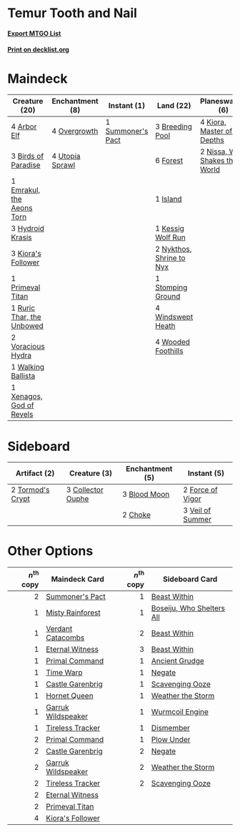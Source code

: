 # Temur Tooth and Nail

#### [Export MTGO List](../collection/Temur%20Tooth%20and%20Nail/Temur%20Tooth%20and%20Nail.txt)
#### [Print on decklist.org](http://decklist.org/?deckmain=4%09Arbor%20Elf%0A3%09Birds%20of%20Paradise%0A3%09Breeding%20Pool%0A1%09Emrakul,%20the%20Aeons%20Torn%0A6%09Forest%0A3%09Hydroid%20Krasis%0A1%09Island%0A1%09Kessig%20Wolf%20Run%0A3%09Kiora's%20Follower%0A4%09Kiora,%20Master%20of%20the%20Depths%0A2%09Nissa,%20Who%20Shakes%20the%20World%0A2%09Nykthos,%20Shrine%20to%20Nyx%0A4%09Overgrowth%0A1%09Primeval%20Titan%0A1%09Ruric%20Thar,%20the%20Unbowed%0A1%09Stomping%20Ground%0A1%09Summoner's%20Pact%0A3%09Tooth%20and%20Nail%0A4%09Utopia%20Sprawl%0A2%09Voracious%20Hydra%0A1%09Walking%20Ballista%0A4%09Windswept%20Heath%0A4%09Wooded%20Foothills%0A1%09Xenagos,%20God%20of%20Revels&deckside=3%09Blood%20Moon%0A2%09Choke%0A3%09Collector%20Ouphe%0A2%09Force%20of%20Vigor%0A2%09Tormod's%20Crypt%0A3%09Veil%20of%20Summer)
# Maindeck

|                                           Creature (20)                                            |                                     Enchantment (8)                                      |                                        Instant (1)                                         |                                             Land (22)                                             |                                            Planeswalker (6)                                            |                                        Sorcery (3)                                        |
|----------------------------------------------------------------------------------------------------|------------------------------------------------------------------------------------------|--------------------------------------------------------------------------------------------|---------------------------------------------------------------------------------------------------|--------------------------------------------------------------------------------------------------------|-------------------------------------------------------------------------------------------|
|4 [Arbor Elf](http://gatherer.wizards.com/Pages/Card/Details.aspx?multiverseid=442149)              |4 [Overgrowth](http://gatherer.wizards.com/Pages/Card/Details.aspx?multiverseid=135282)   |1 [Summoner's Pact](http://gatherer.wizards.com/Pages/Card/Details.aspx?multiverseid=442178)|3 [Breeding Pool](http://gatherer.wizards.com/Pages/Card/Details.aspx?multiverseid=97088)          |4 [Kiora, Master of the Depths](http://gatherer.wizards.com/Pages/Card/Details.aspx?multiverseid=401931)|3 [Tooth and Nail](http://gatherer.wizards.com/Pages/Card/Details.aspx?multiverseid=370432)|
|3 [Birds of Paradise](http://gatherer.wizards.com/Pages/Card/Details.aspx?multiverseid=129906)      |4 [Utopia Sprawl](http://gatherer.wizards.com/Pages/Card/Details.aspx?multiverseid=442181)|                                                                                            |6 [Forest](http://gatherer.wizards.com/Pages/Card/Details.aspx?multiverseid=439860)                |2 [Nissa, Who Shakes the World](http://gatherer.wizards.com/Pages/Card/Details.aspx?multiverseid=461096)|                                                                                           |
|1 [Emrakul, the Aeons Torn](http://gatherer.wizards.com/Pages/Card/Details.aspx?multiverseid=397905)|                                                                                          |                                                                                            |1 [Island](http://gatherer.wizards.com/Pages/Card/Details.aspx?multiverseid=439857)                |                                                                                                        |                                                                                           |
|3 [Hydroid Krasis](http://gatherer.wizards.com/Pages/Card/Details.aspx?multiverseid=457327)         |                                                                                          |                                                                                            |1 [Kessig Wolf Run](http://gatherer.wizards.com/Pages/Card/Details.aspx?multiverseid=233256)       |                                                                                                        |                                                                                           |
|3 [Kiora's Follower](http://gatherer.wizards.com/Pages/Card/Details.aspx?multiverseid=378522)       |                                                                                          |                                                                                            |2 [Nykthos, Shrine to Nyx](http://gatherer.wizards.com/Pages/Card/Details.aspx?multiverseid=373713)|                                                                                                        |                                                                                           |
|1 [Primeval Titan](http://gatherer.wizards.com/Pages/Card/Details.aspx?multiverseid=438749)         |                                                                                          |                                                                                            |1 [Stomping Ground](http://gatherer.wizards.com/Pages/Card/Details.aspx?multiverseid=405110)       |                                                                                                        |                                                                                           |
|1 [Ruric Thar, the Unbowed](http://gatherer.wizards.com/Pages/Card/Details.aspx?multiverseid=442205)|                                                                                          |                                                                                            |4 [Windswept Heath](http://gatherer.wizards.com/Pages/Card/Details.aspx?multiverseid=405115)       |                                                                                                        |                                                                                           |
|2 [Voracious Hydra](http://gatherer.wizards.com/Pages/Card/Details.aspx?multiverseid=466954)        |                                                                                          |                                                                                            |4 [Wooded Foothills](http://gatherer.wizards.com/Pages/Card/Details.aspx?multiverseid=405116)      |                                                                                                        |                                                                                           |
|1 [Walking Ballista](http://gatherer.wizards.com/Pages/Card/Details.aspx?multiverseid=423848)       |                                                                                          |                                                                                            |                                                                                                   |                                                                                                        |                                                                                           |
|1 [Xenagos, God of Revels](http://gatherer.wizards.com/Pages/Card/Details.aspx?multiverseid=378528) |                                                                                          |                                                                                            |                                                                                                   |                                                                                                        |                                                                                           |


# Sideboard

|                                       Artifact (2)                                        |                                        Creature (3)                                        |                                   Enchantment (5)                                    |                                        Instant (5)                                        |
|-------------------------------------------------------------------------------------------|--------------------------------------------------------------------------------------------|--------------------------------------------------------------------------------------|-------------------------------------------------------------------------------------------|
|2 [Tormod's Crypt](http://gatherer.wizards.com/Pages/Card/Details.aspx?multiverseid=389723)|3 [Collector Ouphe](http://gatherer.wizards.com/Pages/Card/Details.aspx?multiverseid=464107)|3 [Blood Moon](http://gatherer.wizards.com/Pages/Card/Details.aspx?multiverseid=45386)|2 [Force of Vigor](http://gatherer.wizards.com/Pages/Card/Details.aspx?multiverseid=464113)|
|                                                                                           |                                                                                            |2 [Choke](http://gatherer.wizards.com/Pages/Card/Details.aspx?multiverseid=45431)     |3 [Veil of Summer](http://gatherer.wizards.com/Pages/Card/Details.aspx?multiverseid=466952)|


# Other Options

|*n*<sup>th</sup> copy|                                        Maindeck Card                                        |*n*<sup>th</sup> copy|                                          Sideboard Card                                           |
|--------------------:|---------------------------------------------------------------------------------------------|--------------------:|---------------------------------------------------------------------------------------------------|
|                    2|[Summoner's Pact](http://gatherer.wizards.com/Pages/Card/Details.aspx?multiverseid=442178)   |                    1|[Beast Within](http://gatherer.wizards.com/Pages/Card/Details.aspx?multiverseid=446158)            |
|                    1|[Misty Rainforest](http://gatherer.wizards.com/Pages/Card/Details.aspx?multiverseid=405102)  |                    1|[Boseiju, Who Shelters All](http://gatherer.wizards.com/Pages/Card/Details.aspx?multiverseid=75305)|
|                    1|[Verdant Catacombs](http://gatherer.wizards.com/Pages/Card/Details.aspx?multiverseid=405113) |                    2|[Beast Within](http://gatherer.wizards.com/Pages/Card/Details.aspx?multiverseid=446158)            |
|                    1|[Eternal Witness](http://gatherer.wizards.com/Pages/Card/Details.aspx?multiverseid=51628)    |                    3|[Beast Within](http://gatherer.wizards.com/Pages/Card/Details.aspx?multiverseid=446158)            |
|                    1|[Primal Command](http://gatherer.wizards.com/Pages/Card/Details.aspx?multiverseid=220571)    |                    1|[Ancient Grudge](http://gatherer.wizards.com/Pages/Card/Details.aspx?multiverseid=235600)          |
|                    1|[Time Warp](http://gatherer.wizards.com/Pages/Card/Details.aspx?multiverseid=439354)         |                    1|[Negate](http://gatherer.wizards.com/Pages/Card/Details.aspx?multiverseid=423707)                  |
|                    1|[Castle Garenbrig](http://gatherer.wizards.com/Pages/Card/Details.aspx?multiverseid=473202)  |                    1|[Scavenging Ooze](http://gatherer.wizards.com/Pages/Card/Details.aspx?multiverseid=420783)         |
|                    1|[Hornet Queen](http://gatherer.wizards.com/Pages/Card/Details.aspx?multiverseid=238141)      |                    1|[Weather the Storm](http://gatherer.wizards.com/Pages/Card/Details.aspx?multiverseid=464140)       |
|                    1|[Garruk Wildspeaker](http://gatherer.wizards.com/Pages/Card/Details.aspx?multiverseid=247323)|                    1|[Wurmcoil Engine](http://gatherer.wizards.com/Pages/Card/Details.aspx?multiverseid=389756)         |
|                    1|[Tireless Tracker](http://gatherer.wizards.com/Pages/Card/Details.aspx?multiverseid=409997)  |                    1|[Dismember](http://gatherer.wizards.com/Pages/Card/Details.aspx?multiverseid=382182)               |
|                    2|[Primal Command](http://gatherer.wizards.com/Pages/Card/Details.aspx?multiverseid=220571)    |                    1|[Plow Under](http://gatherer.wizards.com/Pages/Card/Details.aspx?multiverseid=45450)               |
|                    2|[Castle Garenbrig](http://gatherer.wizards.com/Pages/Card/Details.aspx?multiverseid=473202)  |                    2|[Negate](http://gatherer.wizards.com/Pages/Card/Details.aspx?multiverseid=423707)                  |
|                    2|[Garruk Wildspeaker](http://gatherer.wizards.com/Pages/Card/Details.aspx?multiverseid=247323)|                    2|[Weather the Storm](http://gatherer.wizards.com/Pages/Card/Details.aspx?multiverseid=464140)       |
|                    2|[Tireless Tracker](http://gatherer.wizards.com/Pages/Card/Details.aspx?multiverseid=409997)  |                    2|[Scavenging Ooze](http://gatherer.wizards.com/Pages/Card/Details.aspx?multiverseid=420783)         |
|                    2|[Eternal Witness](http://gatherer.wizards.com/Pages/Card/Details.aspx?multiverseid=51628)    |                     |                                                                                                   |
|                    2|[Primeval Titan](http://gatherer.wizards.com/Pages/Card/Details.aspx?multiverseid=438749)    |                     |                                                                                                   |
|                    4|[Kiora's Follower](http://gatherer.wizards.com/Pages/Card/Details.aspx?multiverseid=378522)  |                     |                                                                                                   |

